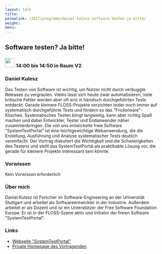 ```yaml
---
layout: talk
title:
permalink: /2017/programm/daniel-kulesz-software-testen-ja-bitte/
weight:
menu:
---
```

## Software testen? Ja bitte!

### <img height = "32" src="../../../images/talk.svg"> 14:00 bis 14:50 in Raum V2

### Daniel Kulesz

Das Testen von Software ist wichtig, um Nutzer nicht durch verbuggte Releases zu vergraulen. Vieles  lässt sich heute zwar automatisieren, viele kritische Fehler werden aber oft erst in händisch durchgeführten Tests entdeckt. Gerade kleinere FLOSS-Projekte verzichten leider noch immer auf systematisch durchgeführte Tests und fördern so das "Frickelware"-Klischee.  Systematisches Testen klingt langweilig, kann aber richtig Spaß machen und dabei Entwickler, Tester und Endanwender näher zusammenbringen. Die von uns entwickelte freie Software "SystemTestPortal" ist eine leichtgewichtige Webanwendung, die die Erstellung, Ausführung und Analyse systematischer Tests deutlich vereinfacht.  Der Vortrag diskutiert die Wichtigkeit und die Schwierigkeiten des Testens und stellt das SystemTestPortal als praktibable Lösung vor, die gerade für kleinere Projekte interessant sein könnte. 

### Vorwissen

Kein Vorwissen erforderlich

### Über mich

Daniel Kulesz ist Forscher im Software-Engineering an der Universität Stuttgart und arbeitet als Softwareentwickler in der Industrie. Außerdem arbeitet er als Dozent und ist ein Unterstützer der Free Software Foundation Europe. Er ist in der FLOSS-Szene aktiv und Initiator der freien Software "SystemTestPortal".

### Links

- <a href="http://www.systemtestportal.org" target="_blank">Webseite "SystemTestPortal"</a>
- <a href="https://www.kulesz.me" target="_blank">Private Homepage des Vortragenden</a>